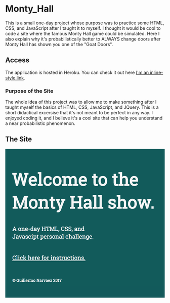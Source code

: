 # Monty_Hall

This is a small one-day project whose purpose was to practice some HTML, CSS, and JavaScript after I taught it to myself. I thought it would be cool to code a site where the famous Monty Hall game could be simulated. Here I also explain why it's probabilistically better to ALWAYS change doors after Monty Hall has shown you one of the "Goat Doors".

## Access

The application is hosted in Heroku. You can check it out here [I'm an inline-style link](https://fierce-garden-61327.herokuapp.com/).

### Purpose of the Site

The whole idea of this project was to allow me to make something after I taught myself the basics of HTML, CSS, JavaScript, and JQuery. This is a short didactical excersise that it's not meant to be perfect in any way. I enjoyed coding it, and I believe it's a cool site that can help you understand a near probabilistic phenomenon.

## The Site

![picture](monty-hall.png)
